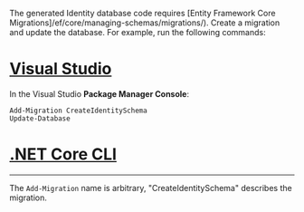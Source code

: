The generated Identity database code requires [Entity Framework Core Migrations]/ef/core/managing-schemas/migrations/). Create a migration and update the database. For example, run the following commands:

# [Visual Studio](#tab/visual-studio) 

In the Visual Studio **Package Manager Console**:

```PMC
Add-Migration CreateIdentitySchema
Update-Database
```

# [.NET Core CLI](#tab/netcore-cli)

------

The `Add-Migration` name is arbitrary, "CreateIdentitySchema" describes the migration.